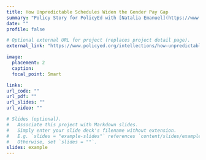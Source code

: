 ```yaml
---
title: How Unpredictable Schedules Widen the Gender Pay Gap
summary: "Policy Story for PolicyEd with [Natalia Emanuel](https://www.nataliaemanuel.com/). January 4th, 2023. *The gender pay gap can remain even among workers with the same role, seniority, and pay structure. One reason is due to unpredictable scheduling. When schedules are unpredictable, women are less likely than men to be able to accept last-minute overtime opportunities and to work odd hours. Making schedules more predictable can help reduce the gap.*"
date: ""
profile: false

# Optional external URL for project (replaces project detail page).
external_link: "https://www.policyed.org/intellections/how-unpredictable-schedules-widen-gender-pay-gap/video"

image:
  placement: 2
  caption: 
  focal_point: Smart

links:
url_code: ""
url_pdf: ""
url_slides: ""
url_video: ""

# Slides (optional).
#   Associate this project with Markdown slides.
#   Simply enter your slide deck's filename without extension.
#   E.g. `slides = "example-slides"` references `content/slides/example-slides.md`.
#   Otherwise, set `slides = ""`.
slides: example
---
```


